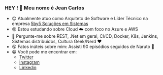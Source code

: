 ### HEY ! 👋 Meu nome é Jean Carlos  

- :blush: Atualmente atuo como Arquiteto de Software e Líder Técnico na empresa [5by5 Soluções em Sistemas](https://www.linkedin.com/company/5by5solucoesti/)
- :stuck_out_tongue_closed_eyes: Estou estudando sobre Cloud :cloud: com foco no Azure e AWS
- :speech_balloon: Pergunte-me sobre REST, .Net em geral, CI/CD, Docker, K8s, Jenkins, Sistemas distribuídos, Cultura Geek/Nerd :heart: 
- :dizzy_face: Fatos inúteis sobre mim:  Assisti 90 episódios seguidos de Naruto :eyes: 
- :grin: Você pode me encontrar em:
  - [Twitter](https://twitter.com/jcmdsbr)
  - [Instagram](https://www.instagram.com/jcmdsbr)
  - [Linkedin](https://www.linkedin.com/in/jcmds)

